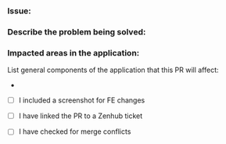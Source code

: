 ### Issue:

### Describe the problem being solved:

### Impacted areas in the application: 

List general components of the application that this PR will affect:
    
*


- [ ] I included  a screenshot for FE changes
- [ ] I have linked the PR to a Zenhub ticket
- [ ] I have checked for merge conflicts

